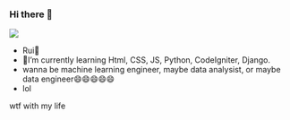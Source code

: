 ### Hi there 👋

<img src="https://c.tenor.com/esuZ9bnRZSkAAAAd/rui-tachibana-domestic-na-kanojo.gif">

- Rui💖
- 🌱I’m currently learning Html, CSS, JS, Python, CodeIgniter, Django.
- wanna be machine learning engineer, maybe data analysist, or maybe data engineer😄😄😄😄😄
- lol


wtf with my life

<!--
**Restaadit/Restaadit** is a ✨ _special_ ✨ repository because its `README.md` (this file) appears on your GitHub profile.

Here are some ideas to get you started:

- 🔭 I’m currently working on ...
- 🌱 I’m currently learning Html, CSS, JS, Python, Django
- 👯 I’m looking to collaborate on ...
- 🤔 I’m looking for help with ...
- 💬 Ask me about ...
- 📫 How to reach me: ...
- 😄 Pronouns: ...
- ⚡ Fun fact: ...
-->
